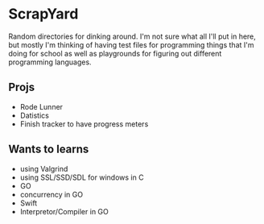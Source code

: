 # ScrapYard
Random directories for dinking around. I'm not sure what all I'll put in here, but mostly I'm thinking of having test files for programming things that I'm doing for school as well as playgrounds for figuring out different programming languages.

## Projs
- Rode Lunner
- Datistics
- Finish tracker to have progress meters

## Wants to learns
- using Valgrind
- using SSL/SSD/SDL for windows in C
- GO
- concurrency in GO
- Swift
- Interpretor/Compiler in GO